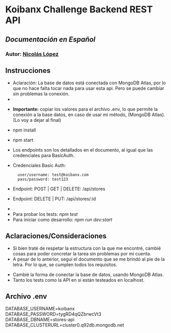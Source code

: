 # **Koibanx Challenge Backend REST API**
## *Documentación en Español*
### Autor: [Nicolás López](https://github.com/necogamy)

## **Instrucciones**
* Aclaración: La base de datos está conectada con MongoDB Atlas, por lo que no hace falta tocar nada para usar esta api. Pero se puede cambiar sin problemas la conexión.
*
+ **Importante:** copiar los valores para el archivo .env, lo que permite la conexión a la base datos, en caso de usar mi método, (MongoDB Atlas). (Lo voy a dejar al final)
+ npm install
+ npm start
+ Los endpoints son los detallados en el documento, al igual que las credenciales para BasicAuth.
+ Credenciales Basic Auth:
        
        user/username: test@koibanx.com
        pass/password: test123
+ Endpoint: POST | GET | DELETE: /api/stores
+ Endpoint: DELETE | PUT: /api/stores/:id

*
* Para probar los tests: *npm test*
* Para iniciar como desarrollo: *npm run dev:start*

## **Aclaraciones/Consideraciones**
* Si bien traté de respetar la estructura con la que me encontré, cambié cosas para poder concretar la tarea sin problemas por mi cuenta.
* A pesar de lo anterior, seguí el documento que se me brindó al pie de la letra. Por lo que, se cumplen todos los requisitos.
+ Cambié la forma de conectar la base de datos, usando MongoDB Atlas.
+ Tanto los tests como la API en sí están testeados en localhost.

## **Archivo .env**
DATABASE_USERNAME=koibanx   
DATABASE_PASSWORD=tygRD4qQZbrwcVt3   
DATABASE_DBNAME=stores-api   
DATABASE_CLUSTERURL=cluster0.q92db.mongodb.net